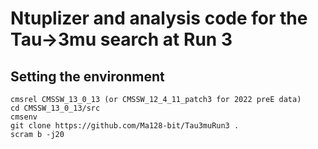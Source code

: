 # Ntuplizer and analysis code for the Tau&rarr;3mu search at Run 3

## Setting the environment

```
cmsrel CMSSW_13_0_13 (or CMSSW_12_4_11_patch3 for 2022 preE data)
cd CMSSW_13_0_13/src
cmsenv
git clone https://github.com/Ma128-bit/Tau3muRun3 .
scram b -j20
```
<p>&nbsp;</p>
